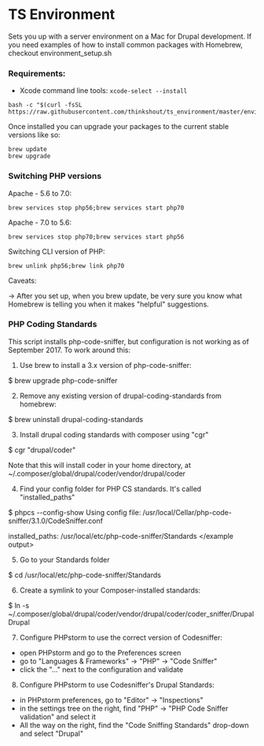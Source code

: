 TS Environment
====================

Sets you up with a server environment on a Mac for Drupal development. If you need examples of how to install common packages with Homebrew, checkout environment_setup.sh

### Requirements:

 - Xcode command line tools: `xcode-select --install`

```
bash -c "$(curl -fsSL https://raw.githubusercontent.com/thinkshout/ts_environment/master/environment_setup.sh)"
```

Once installed you can upgrade your packages to the current stable versions like so:

```
brew update
brew upgrade
```

### Switching PHP versions

Apache - 5.6 to 7.0:
```
brew services stop php56;brew services start php70
```

Apache - 7.0 to 5.6:
```
brew services stop php70;brew services start php56
```

Switching CLI version of PHP:
```
brew unlink php56;brew link php70
```

Caveats:

-> After you set up, when you brew update, be very sure you know what Homebrew is telling you when it makes "helpful" suggestions.

### PHP Coding Standards

This script installs php-code-sniffer, but configuration is not working as of September 2017. To work around this:

1. Use brew to install a 3.x version of php-code-sniffer:

$ brew upgrade php-code-sniffer

2. Remove any existing version of drupal-coding-standards from homebrew:

$ brew uninstall drupal-coding-standards

3. Install drupal coding standards with composer using "cgr"

$ cgr "drupal/coder"

Note that this will install coder in your home directory, at ~/.composer/global/drupal/coder/vendor/drupal/coder

4. Find your config folder for PHP CS standards. It's called "installed_paths"

$ phpcs --config-show
<example output>
Using config file: /usr/local/Cellar/php-code-sniffer/3.1.0/CodeSniffer.conf

installed_paths: /usr/local/etc/php-code-sniffer/Standards
</example output>

5. Go to your Standards folder

$ cd /usr/local/etc/php-code-sniffer/Standards

6. Create a symlink to your Composer-installed standards:

$ ln -s ~/.composer/global/drupal/coder/vendor/drupal/coder/coder_sniffer/Drupal Drupal

7. Configure PHPstorm to use the correct version of Codesniffer:

- open PHPstorm and go to the Preferences screen
- go to "Languages & Frameworks" -> "PHP" -> "Code Sniffer"
- click the "..." next to the configuration and validate

8. Configure PHPstorm to use Codesniffer's Drupal Standards:

- in PHPstorm preferences, go to "Editor" -> "Inspections"
- in the settings tree on the right, find "PHP" -> "PHP Code Sniffer validation" and select it
- All the way on the right, find the "Code Sniffing Standards" drop-down and select "Drupal"
